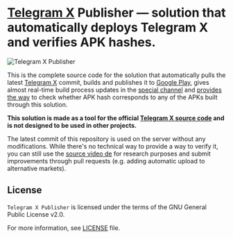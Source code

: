 # [Telegram X](https://play.google.com/store/apps/details?id=org.thunderdog.challegram) Publisher — solution that automatically deploys Telegram X and verifies APK hashes.

![Telegram X Publisher](/images/cover.png)

This is the complete source code for the solution that automatically pulls the latest [Telegram X](https://github.com/TGX-Android/Telegram-X) commit, builds and publishes it to [Google Play](https://play.google.com/store/apps/details?id=org.thunderdog.challegram), gives almost real-time build process updates in the [special channel](https://t.me/tgx_log) and [provides the way](https://t.me/tgx_bot) to check whether APK hash corresponds to any of the APKs built through this solution.

**This solution is made as a tool for the official [Telegram X source code](https://github.com/TGX-Android/Telegram-X) and is not designed to be used in other projects.**

The latest commit of this repository is used on the server without any modifications. While there's no technical way to provide a way to verify it, you can still use the [source video de](/main.js) for research purposes and submit improvements through pull requests (e.g. adding automatic upload to alternative markets).

## License

`Telegram X Publisher` is licensed under the terms of the GNU General Public License v2.0.

For more information, see [LICENSE](/LICENSE) file.
